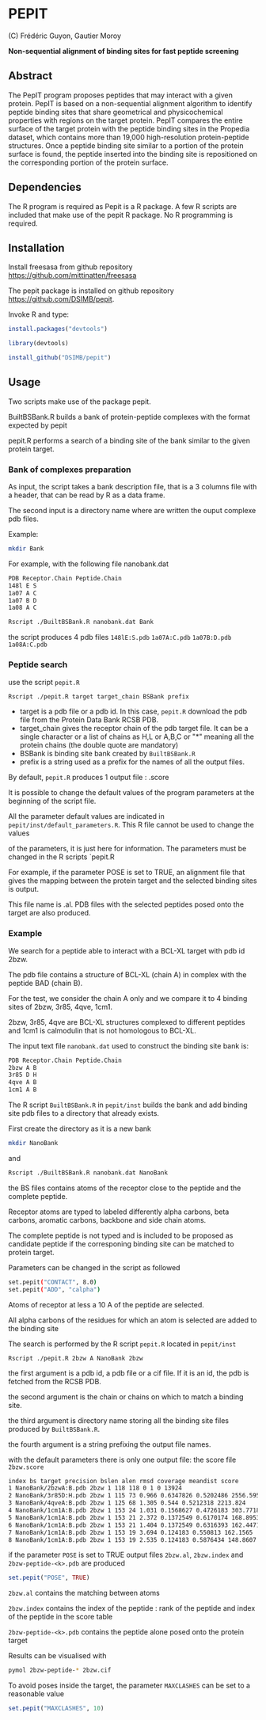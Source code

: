 # PEPIT

\(C\) Frédéric Guyon, Gautier Moroy

**Non-sequential alignment of binding sites for fast peptide screening**


## Abstract

The PepIT program proposes peptides that may interact with a given protein. PepIT is based on a non-sequential alignment algorithm to identify peptide binding sites that share geometrical and physicochemical properties with regions on the target protein. PepIT compares the entire surface of the target protein with the peptide binding sites in the Propedia dataset, which contains more than 19,000 high-resolution protein-peptide structures. Once a peptide binding site similar to a portion of the protein surface is found, the peptide inserted into the binding site is repositioned on the corresponding portion of the protein surface. 

## Dependencies

The R program is required as Pepit is a R package.
A few R scripts are included that make use of the pepit R package.
No R programming is required.

## Installation

Install freesasa from github repository https://github.com/mittinatten/freesasa

The pepit package is installed on github repository https://github.com/DSIMB/pepit.

Invoke R and type:

```R
install.packages("devtools")
```

```R
library(devtools)
```

```R
install_github("DSIMB/pepit")
```

## Usage

Two scripts make use of the package pepit.

BuiltBSBank.R   builds a bank of protein-peptide complexes with the format expected by pepit

pepit.R performs a search of a binding site of the bank similar to the given protein target.


### Bank of complexes preparation

As input, the script takes a bank description file, that is a 3 columns file with a header, that can be read by
R as a data frame. 

The second input is a directory name where are written the ouput complexe pdb files.

Example:
```bash
mkdir Bank
```

For example, with the following file nanobank.dat
```bash
PDB Receptor.Chain Peptide.Chain
148l E S
1a07 A C
1a07 B D
1a08 A C
```

```bash
Rscript ./BuiltBSBank.R nanobank.dat Bank
```

the script produces 4 pdb files  `148lE:S.pdb`  `1a07A:C.pdb`  `1a07B:D.pdb`  `1a08A:C.pdb`

### Peptide search
use the script `pepit.R`

```bash
Rscript ./pepit.R target target_chain BSBank prefix
```

- target is a pdb file or a pdb id. In this case, `pepit.R` download the pdb file from the Protein Data Bank RCSB PDB.
- target_chain gives the receptor chain of the pdb target file. It can be a single character or a list of chains as H,L or A,B,C or "*" meaning all the protein chains (the double quote are mandatory)
- BSBank is binding site bank created by `BuiltBSBank.R`
- prefix is a string used as a prefix for the names of all the output files.

By default, `pepit.R` produces 1 output file : <prefix>.score

It is possible to change the default values of the program parameters at the beginning of the script file.

All the parameter default values are indicated in `pepit/inst/default_parameters.R`. This R file cannot be used to change the values

of the parameters, it is just here for information. The parameters must be changed in the R scripts `pepit.R

For example, if the parameter POSE is set to TRUE, an alignment file that gives the mapping between the protein target and the selected binding sites is output.

This file name is  <prefix>.al. PDB files with the selected peptides posed onto the target are also produced.

### Example

We search for a peptide able to interact with a BCL-XL target with pdb id 2bzw.

The pdb file contains a structure of BCL-XL (chain A) in complex with the peptide BAD (chain B).

For the test, we consider the chain A only and we compare it to 4 binding sites of 2bzw, 3r85, 4qve, 1cm1.

2bzw, 3r85, 4qve are BCL-XL structures complexed to different peptides and 1cm1 is  calmodulin that is not homologous to BCL-XL.

The input text file `nanobank.dat` used to construct the binding site bank is:
```bash
PDB Receptor.Chain Peptide.Chain 
2bzw A B
3r85 D H
4qve A B
1cm1 A B
```
The R script `BuiltBSBank.R` in `pepit/inst` builds the bank and add binding site pdb files to a directory that already exists.

First create the directory as it is a new bank

```bash
mkdir NanoBank
```

and 
```bash
Rscript ./BuiltBSBank.R nanobank.dat NanoBank
```
the BS files contains atoms of the receptor close to the peptide  and the complete peptide.

Receptor atoms are typed to labeled differently alpha carbons, beta carbons, aromatic carbons, backbone and side chain atoms.

The complete peptide is not typed and is included to be proposed as candidate peptide if the corresponing binding site can be matched to protein target.

Parameters can be changed in the script as followed

```bash
set.pepit("CONTACT", 8.0)
set.pepit("ADD", "calpha")
```

Atoms of receptor at less a 10 A of the peptide are selected.

All alpha carbons of the residues for which an atom is selected are added to the binding site

The search is performed by the R script `pepit.R` located in `pepit/inst`
```bashBCL-XL 
Rscript ./pepit.R 2bzw A NanoBank 2bzw
```
the first argument is a pdb id, a pdb file or a cif file. If it is an id, the pdb is fetched from the RCSB PDB.

the second argument is the chain or chains on which to match a binding site.

the third argument is directory name storing all the binding site files produced by `BuiltBSBank.R`.

the fourth argument is a string prefixing the output file names.

with the default parameters there is only one output file: the score file `2bzw.score`


```bash
index bs target precision bslen alen rmsd coverage meandist score
1 NanoBank/2bzwA:B.pdb 2bzw 1 118 118 0 1 0 13924
2 NanoBank/3r85D:H.pdb 2bzw 1 115 73 0.966 0.6347826 0.5202486 2556.595
3 NanoBank/4qveA:B.pdb 2bzw 1 125 68 1.305 0.544 0.5212318 2213.824
4 NanoBank/1cm1A:B.pdb 2bzw 1 153 24 1.031 0.1568627 0.4726183 303.7718
5 NanoBank/1cm1A:B.pdb 2bzw 1 153 21 2.372 0.1372549 0.6170174 168.8953
6 NanoBank/1cm1A:B.pdb 2bzw 1 153 21 1.404 0.1372549 0.6316393 162.4471
7 NanoBank/1cm1A:B.pdb 2bzw 1 153 19 3.694 0.124183 0.550813 162.1565
8 NanoBank/1cm1A:B.pdb 2bzw 1 153 19 2.535 0.124183 0.5876434 148.8607
```
if the parameter `POSE` is set to TRUE output files `2bzw.al`, `2bzw.index` and `2bzw-peptide-<k>.pdb` are produced

```R
set.pepit("POSE", TRUE)
```

`2bzw.al` contains the matching between atoms 

`2bzw.index` contains the index  of the peptide : rank of the peptide and index of the peptide in the score table

`2bzw-peptide-<k>.pdb` contains the peptide alone posed onto the protein target

Results can be visualised with

```bash
pymol 2bzw-peptide-* 2bzw.cif
```

To avoid poses inside the target, the parameter `MAXCLASHES` can be set to a reasonable value

```R
set.pepit("MAXCLASHES", 10)
```

